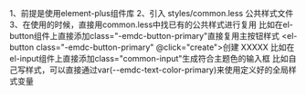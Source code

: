 1、前提是使用element-plus组件库
2、引入 styles/common.less 公共样式文件
3、在使用的时候，直接用common.less中找已有的公共样式进行复用
比如在el-button组件上直接添加class="-emdc-button-primary"直接复用主按钮样式
<el-button class="-emdc-button-primary" @click="create">创建 XXXXX</el-button>
比如在el-input组件上直接添加class="common-input"生成符合主题色的输入框
<el-input class="common-input" v-model="form.reason" placeholder="请输入" type="input" />
比如自己写样式，可以直接通过var(--emdc-text-color-primary)来使用定义好的全局样式变量